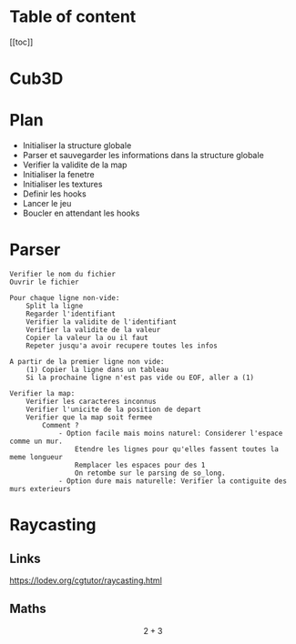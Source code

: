 # Table of content

[[toc]]

# Cub3D

# Plan

- Initialiser la structure globale
- Parser et sauvegarder les informations dans la structure globale
- Verifier la validite de la map
- Initialiser la fenetre
- Initialiser les textures
- Definir les hooks
- Lancer le jeu
- Boucler en attendant les hooks

# Parser

```
Verifier le nom du fichier
Ouvrir le fichier

Pour chaque ligne non-vide:
	Split la ligne
	Regarder l'identifiant
	Verifier la validite de l'identifiant
	Verifier la validite de la valeur
	Copier la valeur la ou il faut
	Repeter jusqu'a avoir recupere toutes les infos

A partir de la premier ligne non vide:
	(1) Copier la ligne dans un tableau
	Si la prochaine ligne n'est pas vide ou EOF, aller a (1)

Verifier la map:
	Verifier les caracteres inconnus
	Verifier l'unicite de la position de depart
	Verifier que la map soit fermee
		Comment ?
			- Option facile mais moins naturel: Considerer l'espace comme un mur.
				Etendre les lignes pour qu'elles fassent toutes la meme longueur
				Remplacer les espaces pour des 1
				On retombe sur le parsing de so_long.
			- Option dure mais naturelle: Verifier la contiguite des murs exterieurs
```

# Raycasting

## Links

https://lodev.org/cgtutor/raycasting.html

## Maths

$$2+3$$

